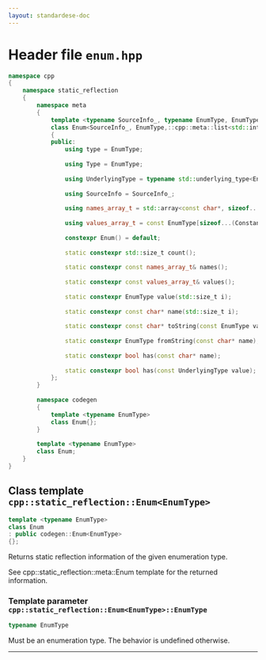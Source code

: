 ```yaml
---
layout: standardese-doc
---
```


# Header file `enum.hpp`

``` cpp
namespace cpp
{
    namespace static_reflection
    {
        namespace meta
        {
            template <typename SourceInfo_, typename EnumType, EnumType ... Constants, typename ... ConstantsNames>
            class Enum<SourceInfo_, EnumType,::cpp::meta::list<std::integral_constant<EnumType, Constants>...>,::cpp::meta::list<ConstantsNames...>>
            {
            public:
                using type = EnumType;
                
                using Type = EnumType;
                
                using UnderlyingType = typename std::underlying_type<EnumType>::type;
                
                using SourceInfo = SourceInfo_;
                
                using names_array_t = std::array<const char*, sizeof...(ConstantsNames)>;
                
                using values_array_t = const EnumType[sizeof...(Constants)];
                
                constexpr Enum() = default;
                
                static constexpr std::size_t count();
                
                static constexpr const names_array_t& names();
                
                static constexpr const values_array_t& values();
                
                static constexpr EnumType value(std::size_t i);
                
                static constexpr const char* name(std::size_t i);
                
                static constexpr const char* toString(const EnumType value);
                
                static constexpr EnumType fromString(const char* name);
                
                static constexpr bool has(const char* name);
                
                static constexpr bool has(const UnderlyingType value);
            };
        }
        
        namespace codegen
        {
            template <typename EnumType>
            class Enum{};
        }
        
        template <typename EnumType>
        class Enum;
    }
}
```

## Class template `cpp::static_reflection::Enum<EnumType>`<a id="cpp::static_reflection::Enum__EnumType__"></a>

``` cpp
template <typename EnumType>
class Enum
: public codegen::Enum<EnumType>
{};
```

Returns static reflection information of the given enumeration type.

See cpp::static\_reflection::meta::Enum template for the returned information.

### Template parameter `cpp::static_reflection::Enum<EnumType>::EnumType`<a id="cpp::static_reflection::Enum__EnumType__.EnumType"></a>

``` cpp
typename EnumType
```

Must be an enumeration type. The behavior is undefined otherwise.

-----
